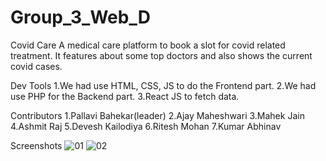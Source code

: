 # Group_3_Web_D

Covid Care
A medical care platform to book a slot for covid related treatment. It features about some top doctors and also shows the current covid cases.

Dev Tools
1.We had use HTML, CSS, JS to do the Frontend part.
2.We had use PHP for the Backend part.
3.React JS to fetch data. 

Contributors
1.Pallavi Bahekar(leader)
2.Ajay Maheshwari
3.Mahek Jain
4.Ashmit Raj
5.Devesh Kailodiya
6.Ritesh Mohan
7.Kumar Abhinav


Screenshots
![01](https://user-images.githubusercontent.com/96721331/162231262-8f135805-c2d2-4700-9308-fb782005ace1.png)
![02](https://user-images.githubusercontent.com/96721331/162231410-d7095546-13b7-4f5a-9f9a-902898ffeca5.png)
